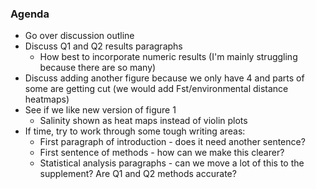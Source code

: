 ### Agenda
- Go over discussion outline
- Discuss Q1 and Q2 results paragraphs
  - How best to incorporate numeric results (I'm mainly struggling because there are so many) 
- Discuss adding another figure because we only have 4 and parts of some are getting cut (we would add Fst/environmental distance heatmaps)
- See if we like new version of figure 1
  - Salinity shown as heat maps instead of violin plots
- If time, try to work through some tough writing areas:
  - First paragraph of introduction - does it need another sentence?
  - First sentence of methods - how can we make this clearer?
  - Statistical analysis paragraphs - can we move a lot of this to the supplement? Are Q1 and Q2 methods accurate?
